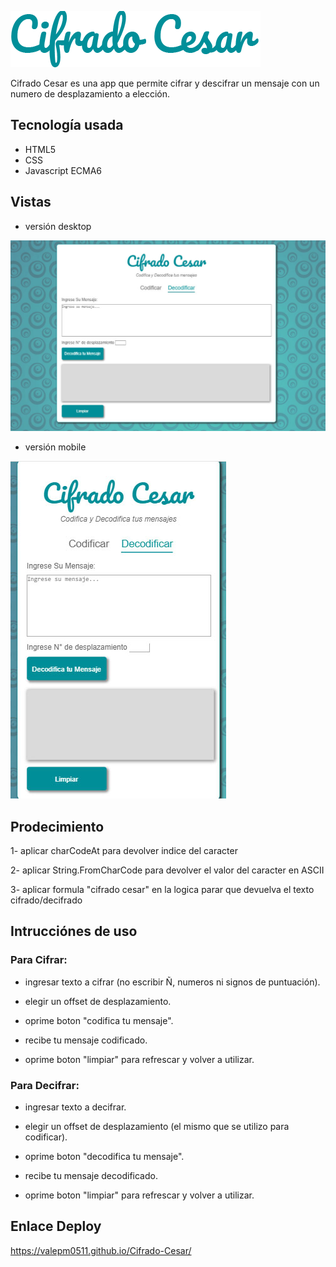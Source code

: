 ![titulo](src/tituloReadme.png)

Cifrado Cesar es una app que permite cifrar y descifrar un mensaje con un numero de desplazamiento a elección.

## Tecnología usada

* HTML5
* CSS
* Javascript ECMA6

## Vistas

* versión desktop

![titulo](src/vistaDesktop.jpg)

* versión mobile

![titulo](src/vistaMobile.jpg)

## Prodecimiento

1- aplicar charCodeAt para devolver indice del caracter

2- aplicar String.FromCharCode para devolver el valor del caracter en ASCII

3- aplicar formula "cifrado cesar" en la logica parar que devuelva el texto cifrado/decifrado


## Intrucciónes de uso

### Para Cifrar:

* ingresar texto a cifrar (no escribir Ñ, numeros ni signos de puntuación).

* elegir un offset de desplazamiento.

* oprime boton "codifica tu mensaje".

* recibe tu mensaje codificado.

* oprime boton "limpiar" para refrescar y volver a utilizar.


### Para Decifrar:

* ingresar texto a decifrar.

* elegir un offset de desplazamiento (el mismo que se utilizo para codificar).

* oprime boton "decodifica tu mensaje".

* recibe tu mensaje decodificado.

* oprime boton "limpiar" para refrescar y volver a utilizar.

## Enlace Deploy

https://valepm0511.github.io/Cifrado-Cesar/





